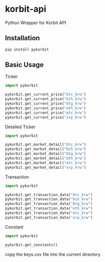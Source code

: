 # korbit-api
Python Wrapper for Korbit API

## Installation
```sh
pip install pykorbit
```

## Basic Usage
Ticker

```python
import pykorbit

pykorbit.get_current_price("btc_krw")
pykorbit.get_current_price("bch_krw")
pykorbit.get_current_price("btg_krw")
pykorbit.get_current_price("eth_krw")
pykorbit.get_current_price("etc_krw")
pykorbit.get_current_price("xrp_krw")
```

Detailed Ticker
```python
import pykorbit

pykorbit.get_market_detail("btc_krw")
pykorbit.get_market_detail("bch_krw")
pykorbit.get_market_detail("btg_krw")
pykorbit.get_market_detail("eth_krw")
pykorbit.get_market_detail("etc_krw")
pykorbit.get_market_detail("xrp_krw")
```

Transaction
```python
import pykorbit

pykorbit.get_transaction_data("btc_krw")
pykorbit.get_transaction_data("bch_krw")
pykorbit.get_transaction_data("btg_krw")
pykorbit.get_transaction_data("eth_krw")
pykorbit.get_transaction_data("etc_krw")
pykorbit.get_transaction_data("xrp_krw")
```

Constant
```python
import pykorbit

pykorbit.get_constants()
```

copy the keys.csv file into the current directory
